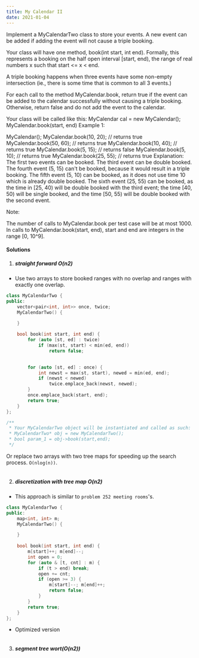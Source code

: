 ```yaml
---
title: My Calendar II
date: 2021-01-04
---
```

Implement a MyCalendarTwo class to store your events. A new event can be added if adding the event will not cause a triple booking.

Your class will have one method, book(int start, int end). Formally, this represents a booking on the half open interval [start, end), the range of real numbers x such that start <= x < end.

A triple booking happens when three events have some non-empty intersection (ie., there is some time that is common to all 3 events.)

For each call to the method MyCalendar.book, return true if the event can be added to the calendar successfully without causing a triple booking. Otherwise, return false and do not add the event to the calendar.

Your class will be called like this: MyCalendar cal = new MyCalendar(); MyCalendar.book(start, end)
Example 1:

MyCalendar();
MyCalendar.book(10, 20); // returns true
MyCalendar.book(50, 60); // returns true
MyCalendar.book(10, 40); // returns true
MyCalendar.book(5, 15); // returns false
MyCalendar.book(5, 10); // returns true
MyCalendar.book(25, 55); // returns true
Explanation: 
The first two events can be booked.  The third event can be double booked.
The fourth event (5, 15) can't be booked, because it would result in a triple booking.
The fifth event (5, 10) can be booked, as it does not use time 10 which is already double booked.
The sixth event (25, 55) can be booked, as the time in [25, 40) will be double booked with the third event;
the time [40, 50) will be single booked, and the time [50, 55) will be double booked with the second event.
 

Note:

The number of calls to MyCalendar.book per test case will be at most 1000.
In calls to MyCalendar.book(start, end), start and end are integers in the range [0, 10^9].

#### Solutions


1. ##### straight forward O(n2)

- Use two arrays to store booked ranges with no overlap and ranges with exactly one overlap.

```cpp
class MyCalendarTwo {
public:
    vector<pair<int, int>> once, twice;
    MyCalendarTwo() {

    }
    
    bool book(int start, int end) {
        for (auto [st, ed] : twice)
            if (max(st, start) < min(ed, end))
                return false;
        

        for (auto [st, ed] : once) {
            int newst = max(st, start), newed = min(ed, end);
            if (newst < newed)
                twice.emplace_back(newst, newed);
        }
        once.emplace_back(start, end);
        return true;        
    }
};

/**
 * Your MyCalendarTwo object will be instantiated and called as such:
 * MyCalendarTwo* obj = new MyCalendarTwo();
 * bool param_1 = obj->book(start,end);
 */
```


Or replace two arrays with two tree maps for speeding up the search process. `O(nlog(n))`.

```cpp

```

2. ##### discretization with tree map O(n2)

- This approach is similar to `problem 252 meeting rooms`'s.

```cpp
class MyCalendarTwo {
public:
    map<int, int> m;
    MyCalendarTwo() {

    }
    
    bool book(int start, int end) {
        m[start]++; m[end]--;
        int open = 0;
        for (auto & [t, cnt] : m) {
            if (t > end) break;
            open += cnt;
            if (open >= 3) {
                m[start]--; m[end]++;
                return false;
            }
        }
        return true;
    }
};
```


- Optimized version

```cpp


```

3. ##### segment tree wort(O(n2))

```cpp


```